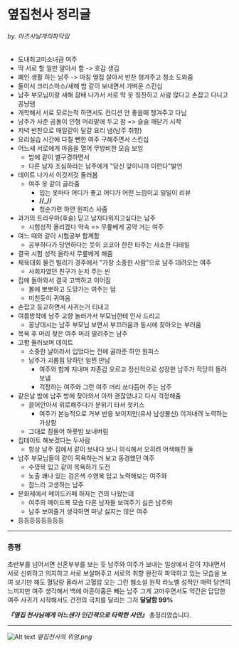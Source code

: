 옆집천사 정리글
========================================
###### by. 아즈사날개의파닥임



- 도내최고미소녀급 여주
- 딱 서로 할 일만 알아서 함 -> 호감 생김
- 폐인 생활 하는 남주 -> 마침 옆집 살아서 반찬 챙겨주고 청소 도와줌
- 둘이서 크리스마스/새해 밤 같이 보내면서 가벼운 스킨십
- 남주 부모님이랑 새해 참배 나가서 서로 막 옷 칭찬하고 사람 많다고 손잡고 다니고 꽁냥댐
- 개학해서 서로 모르는척 하면서도 컨디션 안 좋을때 챙겨주고 다님
- 남주가 사준 곰돌이 인형 머리맡에 두고 잠 => 슬슬 깨닫기 시작
- 저녁 반찬으로 매일같이 달걀 요리 냄(남주 취향)
- 요리실습 시간에 다칠 뻔한 여주 구해주면서 스킨십
- 어느새 서로에게 마음을 열어 무방비한 모습 보임
  - 밤에 같이 별구경하면서 
  - 다른 남자 조심하라는 남주에게 "당신 앞이니까 이런다"발언
- 데이트 나가서 이것저것 둘러봄
  - 여주 옷 같이 골라줌
    - 입는 옷마다 어디가 좋고 어디가 어떤 느낌이고 일일이 리뷰
    - **//_//**
    - 청순가련 하얀 원피스 사줌
- 과거의 트라우마(후술) 딛고 남자다워지고싶다는 남주
  - 시험성적 올리겠다 약속 => 무릎베게 공약 거는 여주
- 여느 때와 같이 시험공부 함꼐함
  - 공부하다가 당연하다는 듯이 코코아 한잔 타주는 사소한 디테일
- 결국 시험 성적 올라서 무릎베게 해줌
- 체육대회 물건 빌리기 경주에서 "가장 소중한 사람"으로 남주 데려오는 여주
  - 사회자였던 친구가 눈치 주는 씬
- 집에 돌아와서 결국 고백하고 이어짐
  - 볼에 뽀뽀하고 도망가는 여주는 덤
  - 미친듯이 귀여움
- 손잡고 등교하면서 사귀는거 티내고
- 여름방학에 남주 고향 놀러가서 부모님한테 인사 드리고
  - 꽁냥대시는 남주 부모님 보면서 부끄러움과 동시에 찾아오는 부러움
- 목욕 후 머리 젖은 여주 머리 말려주는 남주
- 고향 둘러보며 데이트
  - 소중한 날이라서 입었다는 전에 골라준 하얀 원피스
  - 남주가 괴롭힘 당하던 일찐 만남
    - 여주와 함께 지내며 자존감 오르고 정신적으로 성장한 남주가 적당히 돌려보냄
    - 걱정하는 여주와 그런 여주 머리 쓰다듬어 주는 남주
- 같은날 밤에 남주 방에 찾아와서 아까 괜찮았냐고 다시 걱정해줌
  - 끌어안아서 위로해주다가 분위기 타서 첫키스
    - 여주가 본능적으로 거부 반응 보이지만(유사 남성불신) 이겨내려 노력하는 가상함
  - 그대로 잠들어 하룻밤 보내버림
- 집데이트 해보겠다는 두사람
  - 항상 남주 집에서 같이 보내다 보니 의식해서 오히려 어색해진 둘
- 남주 부모님들이 같이 목욕하는거 보고 동경했던 여주
  - 수영복 입고 같이 목욕하기 도전
  - 노출 꽤나 있는 검은색 수영복 입고 노력해보는 여주와
  - 참느라 고생하는 남주
- 문화제에서 메이드카페 하자는 건의 나왔는데
  - 여주의 메이드복 모습 다른 남자들 보여주기 싫은 남주와
  - 남주 보여줄거 생각하면 마냥 싫지는 않은 여주
- 등등등등등등등등

- - -
### 총평
초반부를 넘어서면 신혼부부를 보는 듯
남주와 여주가 보내는 일상에서
같이 지내면서 서로 신뢰하고 의지하고 서로 보살펴주고 서로의 취향 완전히 파악하고 있는 모습을 보여
보기만 해도 혈당량 올라서 고혈압 오는 그런 웹소설 원작 라노벨
성적인 매력 당연히 느끼지만 여주 생각해서 백에 아흔아홉은 빼는 남주
그게 고마우면서도 약간은 답답한 여주
사귀기 시작해서도 건전의 극치를 달리는 그저 __달달함 99%__



**_『옆집 천사님에게 어느샌가 인간적으로 타락한 사연』_** 총정리였습니다.


- - -

![Alt text](image.png)
_옆집천사의 위엄.png_
